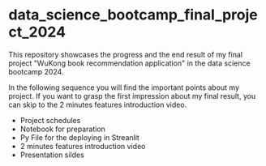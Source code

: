 # data_science_bootcamp_final_project_2024

This repository showcases the progress and the end result of my final project "WuKong book recommendation application" in the data science bootcamp 2024. 

In the following sequence you will find the important points about my project. If you want to grasp the first impression about my final result, you can skip to the 2 minutes features introduction video. 

* Project schedules
* Notebook for preparation
* Py File for the deploying in Streanlit
* 2 minutes features introduction video
* Presentation sildes 

